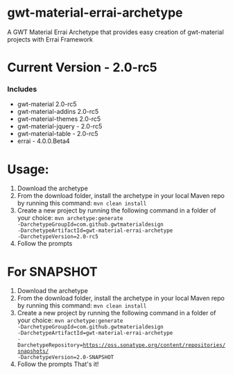 # gwt-material-errai-archetype
A GWT Material Errai Archetype that provides easy creation of gwt-material projects with Errai Framework

# Current Version - 2.0-rc5
### Includes
- gwt-material 2.0-rc5
- gwt-material-addins 2.0-rc5
- gwt-material-themes 2.0-rc5
- gwt-material-jquery - 2.0-rc5
- gwt-material-table - 2.0-rc5
- errai - 4.0.0.Beta4

# Usage:
1. Download the archetype
2. From the download folder, install the archetype in your local Maven repo by running this command: <code>mvn clean install</code>
3. Create a new project by running the following command in a folder of your choice: <code>mvn archetype:generate -DarchetypeGroupId=com.github.gwtmaterialdesign -DarchetypeArtifactId=gwt-material-errai-archetype -DarchetypeVersion=2.0-rc5</code>
4. Follow the prompts

# For SNAPSHOT
1. Download the archetype
2. From the download folder, install the archetype in your local Maven repo by running this command: <code>mvn clean install</code>
3. Create a new project by running the following command in a folder of your choice: <code>mvn archetype:generate -DarchetypeGroupId=com.github.gwtmaterialdesign -DarchetypeArtifactId=gwt-material-errai-archetype -DarchetypeRepository=https://oss.sonatype.org/content/repositories/snapshots/ -DarchetypeVersion=2.0-SNAPSHOT</code>
4. Follow the prompts
That's it!
